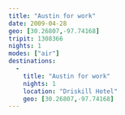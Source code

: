 ```yaml
---
title: "Austin for work"
date: 2009-04-28
geo: [30.26807,-97.74168]
tripit: 1308366
nights: 1
modes: ["air"]
destinations:
  -
    title: "Austin for work"
    nights: 1
    location: "Driskill Hotel"
    geo: [30.26807,-97.74168]
---
```



